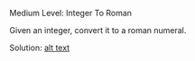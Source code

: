 Medium Level: Integer To Roman

Given an integer, convert it to a roman numeral.

Solution:
[alt text](https://raw.githubusercontent.com/calebe-bertoluci/LeetCode/IntegerToRoman/solution.png)
